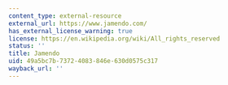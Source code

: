 ```yaml
---
content_type: external-resource
external_url: https://www.jamendo.com/
has_external_license_warning: true
license: https://en.wikipedia.org/wiki/All_rights_reserved
status: ''
title: Jamendo
uid: 49a5bc7b-7372-4083-846e-630d0575c317
wayback_url: ''
---
```

